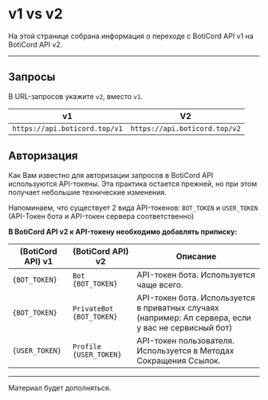 # v1 vs v2

На этой странице собрана информация о переходе с BotiCord API v1 на BotiCord API v2.
_____

## Запросы
В URL-запросов укажите `v2`, вместо `v1`.

|  v1  |  V2  |
|------|------|
| `https://api.boticord.top/v1` | `https://api.boticord.top/v2` |

## Авторизация
Как Вам известно для авторизации запросов в BotiCord API используются API-токены.
Эта практика остается прежней, но при этом получает небольшие технические изменения.

Напоминаем, что существует 2 вида API-токенов: `BOT_TOKEN` и `USER_TOKEN` 
(API-Токен бота и API-токен сервера соответственно)

**В BotiCord API v2 к API-токену необходимо добавлять приписку:**

|  (BotiCord API) v1  |  (BotiCord API) v2  | Описание |
|------|------|----------|
| `{BOT_TOKEN}` | ```Bot {BOT_TOKEN}``` | API-токен бота. Используется чаще всего.
| `{BOT_TOKEN}`  | ```PrivateBot {BOT_TOKEN}``` | API-токен бота. Используется в приватных случаях (например: Ап сервера, если у вас не сервисный бот)
| `{USER_TOKEN}`  | ```Profile {USER_TOKEN}``` | API-токен пользователя. Используется в Методах Сокращения Ссылок.


-------

Материал будет дополняться.
